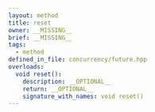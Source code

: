 ```yaml
---
layout: method
title: reset
owner: __MISSING__
brief: __MISSING__
tags:
  - method
defined_in_file: concurrency/future.hpp
overloads:
  void reset():
    description: __OPTIONAL__
    return: __OPTIONAL__
    signature_with_names: void reset()
---
```


